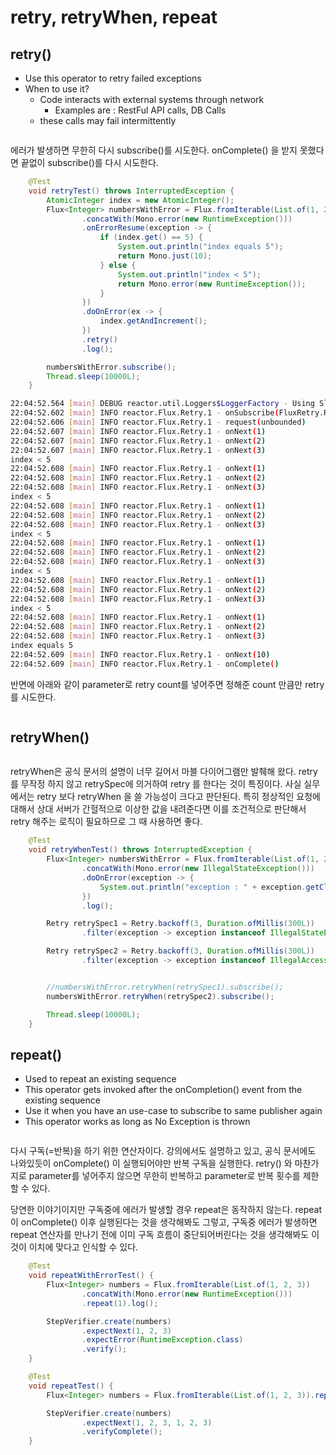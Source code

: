 # retry, retryWhen, repeat

## **retry()**

* Use this operator to retry failed exceptions
* When to use it?
  * Code interacts with external systems through network
    * Examples are : RestFul API calls, DB Calls
  * these calls may fail intermittently

<figure><img src="../../.gitbook/assets/image (66).png" alt=""><figcaption></figcaption></figure>

에러가 발생하면 무한히 다시 subscribe()를 시도한다. onComplete() 을 받지 못했다면 끝없이 subscribe()를 다시 시도한다.

```java
    @Test
    void retryTest() throws InterruptedException {
        AtomicInteger index = new AtomicInteger();
        Flux<Integer> numbersWithError = Flux.fromIterable(List.of(1, 2, 3))
                .concatWith(Mono.error(new RuntimeException()))
                .onErrorResume(exception -> {
                    if (index.get() == 5) {
                        System.out.println("index equals 5");
                        return Mono.just(10);
                    } else {
                        System.out.println("index < 5");
                        return Mono.error(new RuntimeException());
                    }
                })
                .doOnError(ex -> {
                    index.getAndIncrement();
                })
                .retry()
                .log();

        numbersWithError.subscribe();
        Thread.sleep(10000L);
    }
```

```bash
22:04:52.564 [main] DEBUG reactor.util.Loggers$LoggerFactory - Using Slf4j logging framework
22:04:52.602 [main] INFO reactor.Flux.Retry.1 - onSubscribe(FluxRetry.RetrySubscriber)
22:04:52.606 [main] INFO reactor.Flux.Retry.1 - request(unbounded)
22:04:52.607 [main] INFO reactor.Flux.Retry.1 - onNext(1)
22:04:52.607 [main] INFO reactor.Flux.Retry.1 - onNext(2)
22:04:52.607 [main] INFO reactor.Flux.Retry.1 - onNext(3)
index < 5
22:04:52.608 [main] INFO reactor.Flux.Retry.1 - onNext(1)
22:04:52.608 [main] INFO reactor.Flux.Retry.1 - onNext(2)
22:04:52.608 [main] INFO reactor.Flux.Retry.1 - onNext(3)
index < 5
22:04:52.608 [main] INFO reactor.Flux.Retry.1 - onNext(1)
22:04:52.608 [main] INFO reactor.Flux.Retry.1 - onNext(2)
22:04:52.608 [main] INFO reactor.Flux.Retry.1 - onNext(3)
index < 5
22:04:52.608 [main] INFO reactor.Flux.Retry.1 - onNext(1)
22:04:52.608 [main] INFO reactor.Flux.Retry.1 - onNext(2)
22:04:52.608 [main] INFO reactor.Flux.Retry.1 - onNext(3)
index < 5
22:04:52.608 [main] INFO reactor.Flux.Retry.1 - onNext(1)
22:04:52.608 [main] INFO reactor.Flux.Retry.1 - onNext(2)
22:04:52.608 [main] INFO reactor.Flux.Retry.1 - onNext(3)
index < 5
22:04:52.608 [main] INFO reactor.Flux.Retry.1 - onNext(1)
22:04:52.608 [main] INFO reactor.Flux.Retry.1 - onNext(2)
22:04:52.608 [main] INFO reactor.Flux.Retry.1 - onNext(3)
index equals 5
22:04:52.609 [main] INFO reactor.Flux.Retry.1 - onNext(10)
22:04:52.609 [main] INFO reactor.Flux.Retry.1 - onComplete()

```



반면에 아래와 같이 parameter로 retry count를 넣어주면 정해준 count 만큼만 retry를 시도한다.

<figure><img src="../../.gitbook/assets/image (49).png" alt=""><figcaption></figcaption></figure>



## retryWhen()

<figure><img src="../../.gitbook/assets/image (61).png" alt=""><figcaption></figcaption></figure>

retryWhen은 공식 문서의 설명이 너무 길어서 마블 다이어그램만 발췌해 왔다. retry를 무작정 하지 않고 retrySpec에 의거하여 retry 를 한다는 것이 특징이다. 사실 실무에서는 retry 보다 retryWhen 을 쓸 가능성이 크다고 판단된다. 특히 정상적인 요청에 대해서 상대 서버가 간헐적으로 이상한 값을 내려준다면 이를 조건적으로 판단해서 retry 해주는 로직이 필요하므로 그 때 사용하면 좋다.

```java
    @Test
    void retryWhenTest() throws InterruptedException {
        Flux<Integer> numbersWithError = Flux.fromIterable(List.of(1, 2, 3))
                .concatWith(Mono.error(new IllegalStateException()))
                .doOnError(exception -> {
                    System.out.println("exception : " + exception.getClass().getName());
                })
                .log();

        Retry retrySpec1 = Retry.backoff(3, Duration.ofMillis(300L))
                .filter(exception -> exception instanceof IllegalStateException);

        Retry retrySpec2 = Retry.backoff(3, Duration.ofMillis(300L))
                .filter(exception -> exception instanceof IllegalAccessError);


        //numbersWithError.retryWhen(retrySpec1).subscribe();
        numbersWithError.retryWhen(retrySpec2).subscribe();

        Thread.sleep(10000L);
    }

```





## repeat()

* Used to repeat an existing sequence
* This operator gets invoked after the onCompletion() event from the existing sequence
* Use it when you have an use-case to subscribe to same publisher again
* This operator works as long as No Exception is thrown

<figure><img src="../../.gitbook/assets/image (45).png" alt=""><figcaption></figcaption></figure>

다시 구독(=반복)을 하기 위한 연산자이다. 강의에서도 설명하고 있고, 공식 문서에도 나와있듯이 onComplete() 이 실행되어야만 반복 구독을 실행한다. retry() 와 마찬가지로 parameter를 넣어주지 않으면 무한히 반복하고 parameter로 반복 횟수를 제한 할 수 있다.&#x20;

당연한 이야기이지만 구독중에 에러가 발생할 경우 repeat은 동작하지 않는다. repeat 이 onComplete() 이후 실행된다는 것을 생각해봐도 그렇고, 구독중 에러가 발생하면 repeat 연산자를 만나기 전에 이미 구독 흐름이 중단되어버린다는 것을 생각해봐도 이것이 이치에 맞다고 인식할 수 있다.

```java
    @Test
    void repeatWithErrorTest() {
        Flux<Integer> numbers = Flux.fromIterable(List.of(1, 2, 3))
                .concatWith(Mono.error(new RuntimeException()))
                .repeat(1).log();

        StepVerifier.create(numbers)
                .expectNext(1, 2, 3)
                .expectError(RuntimeException.class)
                .verify();
    }

    @Test
    void repeatTest() {
        Flux<Integer> numbers = Flux.fromIterable(List.of(1, 2, 3)).repeat(1).log();

        StepVerifier.create(numbers)
                .expectNext(1, 2, 3, 1, 2, 3)
                .verifyComplete();
    }
```


